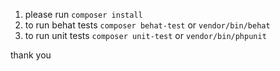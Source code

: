 1. please run `composer install`
2. to run behat tests `composer behat-test` or `vendor/bin/behat`
3. to run unit tests `composer unit-test` or `vendor/bin/phpunit`

thank you
